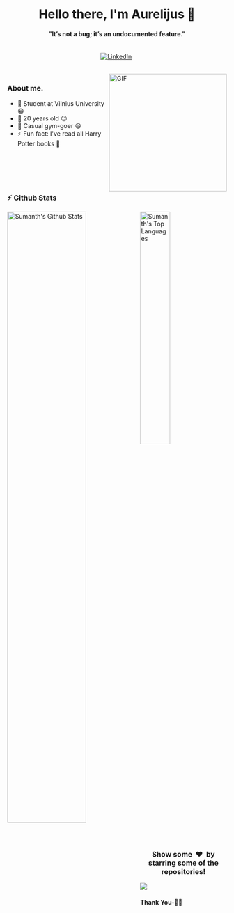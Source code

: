 <p>
  <h1 align="center"><b>Hello there, I'm Aurelijus 👋</b></h1>
</p>

<p>
  <h4 align="center"><b>"It’s not a bug; it’s an undocumented feature."</b></h4>
</p>

<p align="center">
<br>
<a href="https://www.linkedin.com/in/aurelijus-lukšas-719b77298/"><img src="https://img.shields.io/badge/linkedin-%230077B5.svg?&style=for-the-badge&logo=linkedin&logoColor=white" alt="LinkedIn" /></a>&nbsp;
</p>

<br>

<img align="right" height="270px" alt="GIF" src="https://i.pinimg.com/originals/e4/26/70/e426702edf874b181aced1e2fa5c6cde.gif" />

### About me.
- 🔭 Student at Vilnius University :grin:
- 👯 20 years old :wink:
- 💬 Casual gym-goer :smile: 
- ⚡ Fun fact: I've read all Harry Potter books :raised_hands:



<br>

<br>
<br>
<br>


### :zap: Github Stats

  <img align="left" src="https://github-readme-stats.vercel.app/api?username=AurelijusLuksas&show_icons=true&title_color=fff&icon_color=79ff97&text_color=efefef&bg_color=24292e" alt="Sumanth's Github Stats" width="60%">
  
<img src="https://github-readme-stats.AurelijusLuksas.vercel.app/api/top-langs/?username=AurelijusLuksas&show_icons=true&hide_border=true&theme=radical" width="37%" alt="Sumanth's Top Languages">




<div align="center">
<h3 align="center">Show some &nbsp;❤️&nbsp; by starring some of the repositories!</h3>
</div><img src="https://github.com/punitkmryh/punitkmryh/blob/master/wave.svg" />


#### Thank You-🙏🏼
